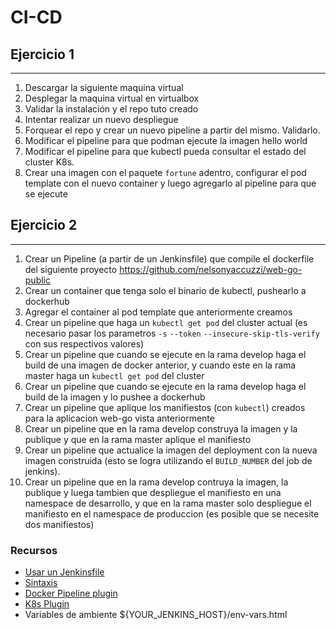 # CI-CD

## **Ejercicio 1**
---


1. Descargar la siguiente maquina virtual
2. Desplegar la maquina virtual en virtualbox
3. Validar la instalación y el repo tuto creado 
4. Intentar realizar un nuevo despliegue
5. Forquear el repo y crear un nuevo pipeline a partir del mismo. Validarlo.
6. Modificar el pipeline para que podman ejecute la imagen hello world
7. Modificar el pipeline para que kubectl pueda consultar el estado del cluster K8s.
8. Crear una imagen con el paquete `fortune` adentro, configurar el pod template con el nuevo container y luego agregarlo al pipeline para que se ejecute

## **Ejercicio 2**
---


1. Crear un Pipeline (a partir de un Jenkinsfile) que compile el dockerfile del siguiente proyecto https://github.com/nelsonyaccuzzi/web-go-public
2. Crear un container que tenga solo el binario de kubectl, pushearlo a dockerhub
3. Agregar el container al pod template que anteriormente creamos
4. Crear un pipeline que haga un `kubectl get pod` del cluster actual (es necesario pasar los parametros `-s` `--token` `--insecure-skip-tls-verify` con sus respectivos valores)
5. Crear un pipeline que cuando se ejecute en la rama develop haga el build de una imagen de docker anterior, y cuando este en la rama master haga un `kubectl get pod` del cluster
6. Crear un pipeline que cuando se ejecute en la rama develop haga el build de la imagen y lo pushee a dockerhub
7. Crear un pipeline que aplique los manifiestos (con `kubectl`) creados para la aplicacion web-go vista anteriormente
8. Crear un pipeline que en la rama develop construya la imagen y la publique y que en la rama master aplique el manifiesto
9. Crear un pipeline que actualice la imagen del deployment con la nueva imagen construida (esto se logra utilizando el `BUILD_NUMBER` del job de jenkins).
10. Crear un pipeline que en la rama develop contruya la imagen, la publique y luega tambien que despliegue el manifiesto en una namespace de desarrollo, y que en la rama master solo despliegue el manifiesto en el namespace de produccion (es posible que se necesite dos manifiestos)

### Recursos

- [Usar un Jenkinsfile](https://www.jenkins.io/doc/book/pipeline/jenkinsfile/)
- [Sintaxis](https://www.jenkins.io/doc/book/pipeline/syntax/)
- [Docker Pipeline plugin](https://docs.cloudbees.com/docs/admin-resources/latest/plugins/docker-workflow)
- [K8s Plugin](https://plugins.jenkins.io/kubernetes/)
- Variables de ambiente ${YOUR_JENKINS_HOST}/env-vars.html
